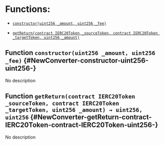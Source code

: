 # Functions:

- [`constructor(uint256 _amount, uint256 _fee)`](#NewConverter-constructor-uint256-uint256-)

- [`getReturn(contract IERC20Token _sourceToken, contract IERC20Token _targetToken, uint256 _amount)`](#NewConverter-getReturn-contract-IERC20Token-contract-IERC20Token-uint256-)

## Function `constructor(uint256 _amount, uint256 _fee)` {#NewConverter-constructor-uint256-uint256-}

No description

## Function `getReturn(contract IERC20Token _sourceToken, contract IERC20Token _targetToken, uint256 _amount) → uint256, uint256` {#NewConverter-getReturn-contract-IERC20Token-contract-IERC20Token-uint256-}

No description
